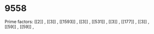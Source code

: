 # 9558

Prime factors: [[2]] , [[3]] , [[1593]] , [[3]] , [[531]] , [[3]] , [[177]] , [[3]] , [[59]] , [[59]] , 